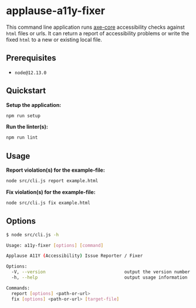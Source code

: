 # applause-a11y-fixer

This command line application runs [axe-core](https://www.npmjs.com/package/axe-core) accessibility checks against `html` files or urls.
It can return a report of accessibility problems or write the fixed `html` to a new or existing local file.

## Prerequisites

* `node@12.13.0`

## Quickstart

**Setup the application:**
```bash
npm run setup
```

**Run the linter(s):**
```bash
npm run lint
```

## Usage
**Report violation(s) for the example-file:**
```bash
node src/cli.js report example.html
```

**Fix violation(s) for the example-file:**
```bash
node src/cli.js fix example.html
```

## Options
```bash
$ node src/cli.js -h
```
```bash
Usage: a11y-fixer [options] [command]

Applause A11Y (Accessibility) Issue Reporter / Fixer

Options:
  -V, --version                              output the version number
  -h, --help                                 output usage information

Commands:
  report [options] <path-or-url>
  fix [options] <path-or-url> [target-file]
```
